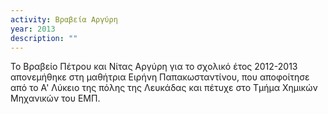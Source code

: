 ```yaml
---
activity: Βραβεία Αργύρη
year: 2013
description: ""
---
```

Το Βραβείο Πέτρου και Νίτας Αργύρη για το σχολικό έτος 2012-2013 απονεμήθηκε στη μαθήτρια Ειρήνη Παπακωσταντίνου, που αποφοίτησε από το Α' Λύκειο της πόλης της Λευκάδας και πέτυχε στο Τμήμα Χημικών Μηχανικών του ΕΜΠ.

